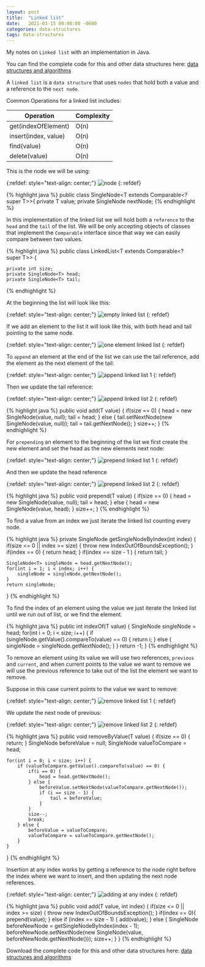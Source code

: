 ```yaml
---
layout: post
title:  "Linked list"
date:   2021-03-15 00:00:00 -0600
categories: data-structures
tags: data-structures
---
```

My notes on `Linked list` with an implementation in Java.

You can find the complete code for this and other data structures here: [data structures and algorithms][data structures and algorithms]

A `linked list` is a `data structure` that uses `nodes` that hold both a value and a reference to the `next node`.


Common Operations for a linked list includes:

|Operation           |Complexity          |
|--------------------|--------------------|
|get(indexOfElement) |O(n)                |
|insert(index, value)|O(n)                |
|find(value)         |O(n)                |
|delete(value)       |O(n)                |

This is the node we will be using:

{:refdef: style="text-align: center;"}
![node](/assets/images/linked-list/node.png)
{: refdef}

{% highlight java %}
public class SingleNode<T extends Comparable<? super T>>{
    private T value;
    private SingleNode<T> nextNode;
{% endhighlight %}

In this implementation of the linked list we will hold both a `reference` to the `head` and the `tail` of the list.
We will be only accepting objects of classes that implement the `Comparable` interface since that way we can easily compare between two values.

{% highlight java %}
public class LinkedList<T extends Comparable<? super T>> {

    private int size;
    private SingleNode<T> head;
    private SingleNode<T> tail;
{% endhighlight %}

At the beginning the list will look like this:

{:refdef: style="text-align: center;"}
![empty linked list](/assets/images/linked-list/empty.png)
{: refdef}

If we add an element to the list it will look like this, with both head and tail pointing to the same node.

{:refdef: style="text-align: center;"}
![one element linked list](/assets/images/linked-list/one-element.png)
{: refdef}

To `append` an element at the end of the list we can use the tail reference, add the element as the next element of the tail:

{:refdef: style="text-align: center;"}
![append linked list 1](/assets/images/linked-list/append-linked-list-1.png)
{: refdef}

Then  we update the tail reference:

{:refdef: style="text-align: center;"}
![append linked list 2](/assets/images/linked-list/append-linked-list-2.png)
{: refdef}

{% highlight java %}
public void add(T value) {
    if(size == 0) {
        head = new SingleNode<T>(value, null);
        tail = head;
    } else {
        tail.setNextNode(new SingleNode<T>(value, null));
        tail = tail.getNextNode();
    }
    size++;
}
{% endhighlight %}

For `prepending` an element to the beginning of the list we first create the new element and set the head as the new elements next node:

{:refdef: style="text-align: center;"}
![prepend linked list 1](/assets/images/linked-list/prepend-linked-list-1.png)
{: refdef}

And then we update the head reference

{:refdef: style="text-align: center;"}
![prepend linked list 2](/assets/images/linked-list/prepend-linked-list-2.png)
{: refdef}

{% highlight java %}
public void prepend(T value) {
    if(size == 0) {
        head = new SingleNode<T>(value, null);
        tail = head;
    } else {
        head = new SingleNode<T>(value, head);
    }
    size++;
}
{% endhighlight %}

To find a value from an index we just iterate the linked list counting every node.

{% highlight java %}
private SingleNode<T> getSingleNodeByIndex(int index) {
    if(size <= 0 || index >= size) {
        throw new IndexOutOfBoundsException();
    }
    if(index == 0) {
        return head;
    }
    if(index == size - 1 ) {
        return tail;
    }

    SingleNode<T> singleNode = head.getNextNode();
    for(int i = 1; i < index; i++) {
        singleNode = singleNode.getNextNode();
    }
    return singleNode;
}
{% endhighlight %}

To find the index of an element using the value we just iterate the linked list until we run out of list, or we find the element.

{% highlight java %}
public int indexOf(T value) {
    SingleNode<T> singleNode = head;
    for(int i = 0; i < size; i++) {
        if (singleNode.getValue().compareTo(value) == 0) {
            return i;
        } else {
            singleNode = singleNode.getNextNode();
        }
    }
    return -1;
}
{% endhighlight %}

To remove an element using its value we will use two references, `previous` and `current`, and when current points to the value we want to remove we will use the previous reference to take out of the list the element we want to remove.

Suppose in this case current points to the value we want to remove:

{:refdef: style="text-align: center;"}
![remove linked list 1](/assets/images/linked-list/remove-linked-list-1.png)
{: refdef}

We update the next node of previous:

{:refdef: style="text-align: center;"}
![remove linked list 2](/assets/images/linked-list/remove-linked-list-2.png)
{: refdef}

{% highlight java %}
public void removeByValue(T value) {
    if(size == 0) {
        return;
    }
    SingleNode<T> beforeValue = null;
    SingleNode<T> valueToCompare = head;

    for(int i = 0; i < size; i++) {
        if (valueToCompare.getValue().compareTo(value) == 0) {
            if(i == 0) {
                head = head.getNextNode();
            } else {
                beforeValue.setNextNode(valueToCompare.getNextNode());
                if (i == size - 1) {
                    tail = beforeValue;
                }
            }
            size--;
            break;
        } else {
            beforeValue = valueToCompare;
            valueToCompare = valueToCompare.getNextNode();
        }
    }
}
{% endhighlight %}

Insertion at any index works by getting a reference to the node right before the index where we want to insert, and then updating the next node references.


{:refdef: style="text-align: center;"}
![adding at any index](/assets/images/linked-list/adding-any-index.jpeg)
{: refdef}

{% highlight java %}
public void add(T value, int index) {
    if(size <= 0 || index >= size) {
        throw new IndexOutOfBoundsException();
    }
    if(index == 0){
        prepend(value);
    } else if (index == size - 1) {
        add(value);
    } else {
        SingleNode<T> beforeNewNode = getSingleNodeByIndex(index - 1);
        beforeNewNode.setNextNode(new SingleNode<T>(value, beforeNewNode.getNextNode()));
        size++;
    }
}
{% endhighlight %}


Download the complete code for this and other data structures here: [data structures and algorithms][data structures and algorithms]

[data structures and algorithms]: https://github.com/jsedano/examples/tree/main/data-structures-and-algorithms
